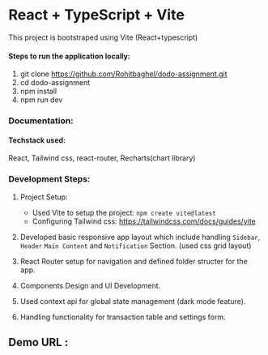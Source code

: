 # React + TypeScript + Vite

This project is bootstraped using Vite (React+typescript)

#### Steps to run the application locally:
1. git clone https://github.com/Rohitbaghel/dodo-assignment.git
2. cd dodo-assignment
3. npm install
4. npm run dev

### Documentation: 

#### Techstack used: 
React, Tailwind css, react-router, Recharts(chart library)

### Development Steps:
1. Project Setup:
   - Used Vite to setup the project: `npm create vite@latest`
   - Configuring Tailwind css: https://tailwindcss.com/docs/guides/vite

2. Developed basic responsive app layout which include handling `Sidebar`, `Header` `Main Content` and `Notification` Section. (used css grid layout)
3. React Router setup for navigation and defined folder structer for the app.
4. Components Design and UI Development.
5. Used context api for global state management (dark mode feature).
6. Handling functionality for transaction table and settings form.

## Demo URL :



